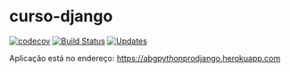 # curso-django

[![codecov](https://codecov.io/gh/alysonbg/curso-django/branch/master/graph/badge.svg)](https://codecov.io/gh/alysonbg/curso-django)
[![Build Status](https://travis-ci.org/alysonbg/curso-django.svg?branch=master)](https://travis-ci.org/alysonbg/curso-django)
[![Updates](https://pyup.io/repos/github/alysonbg/curso-django/shield.svg)](https://pyup.io/repos/github/alysonbg/curso-django/)

Aplicação está no endereço:
https://abgpythonprodjango.herokuapp.com
